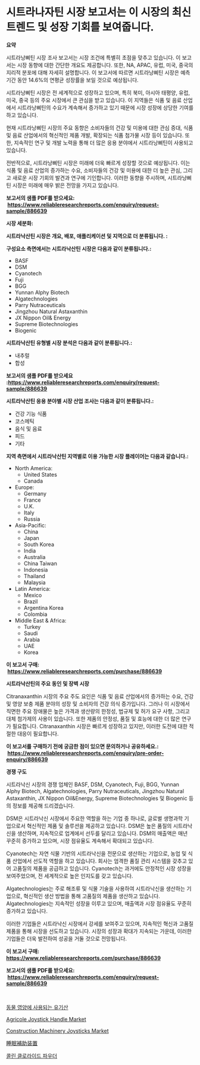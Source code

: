 <p><h1>시트라나자틴 시장 보고서는 이 시장의 최신 트렌드 및 성장 기회를 보여줍니다.</h1></p><p><strong>요약</strong></p>
<p><p>시트라낭삐틴 시장 조사 보고서는 시장 조건에 특별히 초점을 맞추고 있습니다. 이 보고서는 시장 동향에 대한 간단한 개요도 제공합니다. 또한, NA, APAC, 유럽, 미국, 중국의 지리적 분포에 대해 자세히 설명합니다. 이 보고서에 따르면 시트라낭삐틴 시장은 예측 기간 동안 14.6%의 연평균 성장률을 보일 것으로 예상됩니다.</p><p>시트라낭삐틴 시장은 전 세계적으로 성장하고 있으며, 특히 북미, 아시아 태평양, 유럽, 미국, 중국 등의 주요 시장에서 큰 관심을 받고 있습니다. 이 지역들은 식품 및 음료 산업에서 시트라낭삐틴의 수요가 계속해서 증가하고 있기 때문에 시장 성장에 상당한 기여를 하고 있습니다.</p><p>현재 시트라낭삐틴 시장의 주요 동향은 소비자들의 건강 및 미용에 대한 관심 증대, 식품 및 음료 산업에서의 혁신적인 제품 개발, 확장되는 식품 첨가물 시장 등이 있습니다. 또한, 지속적인 연구 및 개발 노력을 통해 더 많은 응용 분야에서 시트라낭삐틴이 사용되고 있습니다.</p><p>전반적으로, 시트라낭삐틴 시장은 미래에 더욱 빠르게 성장할 것으로 예상됩니다. 이는 식품 및 음료 산업의 증가하는 수요, 소비자들의 건강 및 미용에 대한 더 높은 관심, 그리고 새로운 시장 기회의 발견과 연구에 기인합니다. 이러한 동향을 주시하며, 시트라낭삐틴 시장은 미래에 매우 밝은 전망을 가지고 있습니다.</p></p>
<p><strong>보고서의 샘플 PDF를 받으세요: &nbsp;<a href="https://www.reliableresearchreports.com/enquiry/request-sample/886639">https://www.reliableresearchreports.com/enquiry/request-sample/886639</a></strong></p>
<p><strong>시장 세분화:</strong></p>
<p><strong> 시트라낙산틴 시장은 개요, 배포, 애플리케이션 및 지역으로 더 분류됩니다. :</strong></p>
<p><strong>구성요소 측면에서는 시트라낙산틴 시장은 다음과 같이 분류됩니다.:</strong></p>
<p><ul><li>BASF</li><li>DSM</li><li>Cyanotech</li><li>Fuji</li><li>BGG</li><li>Yunnan Alphy Biotech</li><li>Algatechnologies</li><li>Parry Nutraceuticals</li><li>Jingzhou Natural Astaxanthin</li><li>JX Nippon Oil& Energy</li><li>Supreme Biotechnologies</li><li>Biogenic</li></ul></p>
<p><strong> 시트라낙산틴 유형별 시장 분석은 다음과 같이 분류됩니다.:</strong></p>
<p><ul><li>내추럴</li><li>합성</li></ul></p>
<p><strong>보고서의 샘플 PDF를 받으세요 :<a href="https://www.reliableresearchreports.com/enquiry/request-sample/886639">https://www.reliableresearchreports.com/enquiry/request-sample/886639</a></strong></p>
<p><strong> 시트라낙산틴 응용 분야별 시장 산업 조사는 다음과 같이 분류됩니다.:</strong></p>
<p><ul><li>건강 기능 식품</li><li>코스메틱</li><li>음식 및 음료</li><li>피드</li><li>기타</li></ul></p>
<p><strong>지역 측면에서 시트라낙산틴 지역별로 이용 가능한 시장 플레이어는 다음과 같습니다.:</strong></p>
<p><ul>
    <li>
        North America:
        <ul>
            <li>United States</li>
            <li>Canada</li>
        </ul>
    </li>
    <li>
        Europe:
        <ul>
            <li>Germany</li>
            <li>France</li>
            <li>U.K.</li>
            <li>Italy</li>
            <li>Russia</li>
        </ul>
    </li>
    <li>
        Asia-Pacific:
        <ul>
            <li>China</li>
            <li>Japan</li>
            <li>South Korea</li>
            <li>India</li>
            <li>Australia</li>
            <li>China Taiwan</li>
            <li>Indonesia</li>
            <li>Thailand</li>
            <li>Malaysia</li>
        </ul>
    </li>
    <li>
        Latin America:
        <ul>
            <li>Mexico</li>
            <li>Brazil</li>
            <li>Argentina Korea</li>
            <li>Colombia</li>
        </ul>
    </li>
    <li>
        Middle East & Africa:
        <ul>
            <li>Turkey</li>
            <li>Saudi</li>
            <li>Arabia</li>
            <li>UAE</li>
            <li>Korea</li>
        </ul>
    </li>
    </ul></p>
<p><strong>이 보고서 구매: &nbsp;<a href="https://www.reliableresearchreports.com/purchase/886639">https://www.reliableresearchreports.com/purchase/886639</a></strong></p>
<p><strong>시트라낙산틴의 주요 동인 및 장벽 시장</strong></p>
<p><p>Citranaxanthin 시장의 주요 주도 요인은 식품 및 음료 산업에서의 증가하는 수요, 건강 및 영양 보충 제품 분야의 성장 및 소비자의 건강 의식 증가입니다. 그러나 이 시장에서 직면한 주요 장애물은 높은 가격과 생산량의 한정성, 법규제 및 허가 요구 사항, 그리고 대체 첨가제의 사용이 있습니다. 또한 제품의 안정성, 품질 및 효능에 대한 더 많은 연구가 필요합니다. Citranaxanthin 시장은 빠르게 성장하고 있지만, 이러한 도전에 대한 적절한 대응이 필요합니다.</p></p>
<p><strong>이 보고서를 구매하기 전에 궁금한 점이 있으면 문의하거나 공유하세요.: &nbsp;<a href="https://www.reliableresearchreports.com/enquiry/pre-order-enquiry/886639">https://www.reliableresearchreports.com/enquiry/pre-order-enquiry/886639</a></strong></p>
<p><strong>경쟁 구도</strong></p>
<p><p>시트라낙신 시장의 경쟁 업체인 BASF, DSM, Cyanotech, Fuji, BGG, Yunnan Alphy Biotech, Algatechnologies, Parry Nutraceuticals, Jingzhou Natural Astaxanthin, JX Nippon Oil&Energy, Supreme Biotechnologies 및 Biogenic 등의 정보를 제공해 드리겠습니다. </p><p>DSM은 시트라낙신 시장에서 주요한 역할을 하는 기업 중 하나로, 글로벌 생명과학 기업으로서 혁신적인 제품 및 솔루션을 제공하고 있습니다. DSM은 높은 품질의 시트라낙신을 생산하며, 지속적으로 업계에서 선두를 달리고 있습니다. DSM의 매출액은 매년 꾸준히 증가하고 있으며, 시장 점유율도 계속해서 확대되고 있습니다.</p><p>Cyanotech는 자연 식물 기반의 시트라낙신을 전문으로 생산하는 기업으로, 농업 및 식품 산업에서 선도적 역할을 하고 있습니다. 회사는 엄격한 품질 관리 시스템을 갖추고 있어 고품질의 제품을 공급하고 있습니다. Cyanotech는 과거에도 안정적인 시장 성장을 보여주었으며, 전 세계적으로 높은 인지도를 갖고 있습니다.</p><p>Algatechnologies는 주로 해조류 및 식물 기술을 사용하여 시트라낙신을 생산하는 기업으로, 혁신적인 생산 방법을 통해 고품질의 제품을 생산하고 있습니다. Algatechnologies는 지속적인 성장을 이루고 있으며, 매출액과 시장 점유율도 꾸준히 증가하고 있습니다. </p><p>이러한 기업들은 시트라낙신 시장에서 강세를 보여주고 있으며, 지속적인 혁신과 고품질 제품을 통해 시장을 선도하고 있습니다. 시장의 성장과 확대가 지속되는 가운데, 이러한 기업들은 더욱 발전하여 성공을 거둘 것으로 전망됩니다.</p></p>
<p><strong>이 보고서 구매: &nbsp; <a href="https://www.reliableresearchreports.com/purchase/886639">https://www.reliableresearchreports.com/purchase/886639</a></strong></p>
<p><strong>보고서의 샘플 PDF를 받으세요: &nbsp;<a href="https://www.reliableresearchreports.com/enquiry/request-sample/886639">https://www.reliableresearchreports.com/enquiry/request-sample/886639</a></strong><strong></strong></p>
<p>&nbsp;</p>
<p><p><a href="https://github.com/nuekbpymrrz5/Market-Research-Report-List-1/blob/main/501587316051.md">동물 영양에 사용되는 유기산</a></p><p><a href="https://issuu.com/reportprime-2/docs/agricole-joystick-handle-market-size-2030.pptx">Agricole Joystick Handle Market</a></p><p><a href="https://issuu.com/reportprime-2/docs/construction-machinery-joysticks-market-size-2030.">Construction Machinery Joysticks Market</a></p><p><a href="https://github.com/jkjreqjscoxx7/Market-Research-Report-List-1/blob/main/555610317375.md">睡眠補助装置</a></p><p><a href="https://github.com/BrettWeberrt8767765/Market-Research-Report-List-1/blob/main/759494016052.md">콜린 클로라이드 파우더</a></p></p>